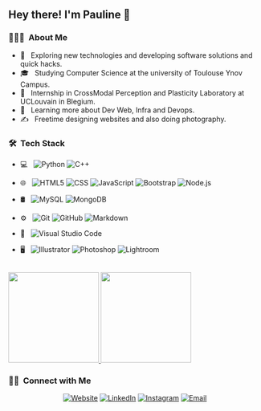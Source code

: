 <h2> Hey there! I'm Pauline 👋</h2>

<h3> 👨🏻‍💻 &nbsp;About Me </h3>

- 🤔 &nbsp; Exploring new technologies and developing software solutions and quick hacks.
- 🎓 &nbsp; Studying Computer Science at the university of Toulouse Ynov Campus.
- 💼 &nbsp; Internship in CrossModal Perception and Plasticity Laboratory at UCLouvain in Blegium.
- 🌱 &nbsp; Learning more about Dev Web, Infra and Devops.
- ✍️ &nbsp; Freetime designing websites and also doing photography.

<h3> 🛠 &nbsp;Tech Stack</h3>

- 💻 &nbsp;
  ![Python](https://img.shields.io/badge/-Python-333333?style=flat&logo=python)
  ![C++](https://img.shields.io/badge/-C++-333333?style=flat&logo=C%2B%2B&logoColor=00599C)

- 🌐 &nbsp;
  ![HTML5](https://img.shields.io/badge/-HTML5-333333?style=flat&logo=HTML5)
  ![CSS](https://img.shields.io/badge/-CSS-333333?style=flat&logo=CSS3&logoColor=1572B6)
  ![JavaScript](https://img.shields.io/badge/-JavaScript-333333?style=flat&logo=javascript)
  ![Bootstrap](https://img.shields.io/badge/-Bootstrap-333333?style=flat&logo=bootstrap&logoColor=563D7C)
  ![Node.js](https://img.shields.io/badge/-Node.js-333333?style=flat&logo=node.js)

- 🛢 &nbsp;
  ![MySQL](https://img.shields.io/badge/-MySQL-333333?style=flat&logo=mysql)
  ![MongoDB](https://img.shields.io/badge/-MongoDB-333333?style=flat&logo=mongodb)
- ⚙️ &nbsp;
  ![Git](https://img.shields.io/badge/-Git-333333?style=flat&logo=git)
  ![GitHub](https://img.shields.io/badge/-GitHub-333333?style=flat&logo=github)
  ![Markdown](https://img.shields.io/badge/-Markdown-333333?style=flat&logo=markdown)
- 🔧 &nbsp;
  ![Visual Studio Code](https://img.shields.io/badge/-Visual%20Studio%20Code-333333?style=flat&logo=visual-studio-code&logoColor=007ACC)

- 🖥 &nbsp;
  ![Illustrator](https://img.shields.io/badge/-Illustrator-333333?style=flat&logo=adobe-illustrator)
  ![Photoshop](https://img.shields.io/badge/-Photoshop-333333?style=flat&logo=adobe-photoshop)
  ![Lightroom](https://img.shields.io/badge/-Lightroom-333333?style=flat&logo=adobe-lightroom)

<br/>

<a href="https://github.com/WeeXee">
  <img height="180em" src="https://github-readme-stats.vercel.app/api?username=WeeXee&theme=buefy&show_icons=true" />
  <img height="180em" src="https://github-readme-stats.vercel.app/api/top-langs/?username=WeeXee&theme=buefy&layout=compact" />
</a>

<br/>

<h3> 🤝🏻 &nbsp;Connect with Me </h3>

<p align="center">
<a href="https://weexee.github.io/Portfolio/"><img alt="Website" src="https://img.shields.io/badge/Website-Pauline.Cabee@Portfolio.com-blue?style=flat-square&logo=google-chrome"></a>
<a href="https://www.linkedin.com/in/pauline-cabee-b4664b187/"><img alt="LinkedIn" src="https://img.shields.io/badge/LinkedIn-Pauline%20Cabee%20-blue?style=flat-square&logo=linkedin"></a>
<a href="https://www.instagram.com/kbphotographiie/"><img alt="Instagram" src="https://img.shields.io/badge/Instagram-Kbphotographiie-blue?style=flat-square&logo=instagram"></a>
<a href="mailto:pauline.cabee@ynov.com"><img alt="Email" src="https://img.shields.io/badge/Email-Pauline.cabee@ynov.com-blue?style=flat-square&logo=gmail"></a>
</p>

